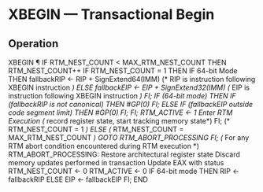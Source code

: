 # XBEGIN — Transactional Begin

## Operation

XBEGIN ¶
IF RTM_NEST_COUNT < MAX_RTM_NEST_COUNT
    THEN
        RTM_NEST_COUNT++
        IF RTM_NEST_COUNT = 1 THEN
            IF 64-bit Mode
                THEN
                        fallbackRIP ← RIP + SignExtend64(IMM)
                            (* RIP is instruction following XBEGIN instruction *)
                    ELSE
                        fallbackEIP ← EIP + SignExtend32(IMM)
                            (* EIP is instruction following XBEGIN instruction *)
            FI;
            IF (64-bit mode)
                THEN IF (fallbackRIP is not canonical)
                    THEN #GP(0)
                FI;
                ELSE IF (fallbackEIP outside code segment limit)
                    THEN #GP(0)
                FI;
            FI;
            RTM_ACTIVE ← 1
            Enter RTM Execution (* record register state, start tracking memory state*)
        FI; (* RTM_NEST_COUNT = 1 *)
    ELSE (* RTM_NEST_COUNT = MAX_RTM_NEST_COUNT *)
        GOTO RTM_ABORT_PROCESSING
FI;
(* For any RTM abort condition encountered during RTM execution *)
RTM_ABORT_PROCESSING:
    Restore architectural register state
    Discard memory updates performed in transaction
    Update EAX with status
    RTM_NEST_COUNT ← 0
    RTM_ACTIVE ← 0
    IF 64-bit mode
        THEN
            RIP ← fallbackRIP
        ELSE
            EIP ← fallbackEIP
    FI;
END